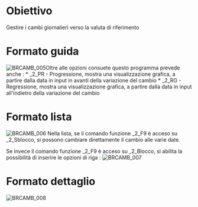 # Obiettivo
Gestire i cambi giornalieri verso la valuta di riferimento

# Formato guida
![BRCAMB_005](http://localhost:3000/immagini/MBDOC_OGG-P_BRCA01/BRCAMB_005.png)Oltre alle opzioni consuete questo programma prevede anche : 
 \* _2_PR - Progressione, mostra una visualizzazione grafica, a partire dalla data in input in avanti della variazione del cambio
 \* _2_RG - Regressione, mostra una visualizzazione grafica, a partire dalla data in input all'indietro della variazione del cambio

# Formato lista
![BRCAMB_006](http://localhost:3000/immagini/MBDOC_OGG-P_BRCA01/BRCAMB_006.png)
Nella lista, se il comando funzione _2_F9 è acceso su _2_Sblocco, si possono cambiare direttamente il cambio alle varie date.

Se invece il comando funzione _2_F9 è acceso su _2_Blocco, si abilita la possibilità di inserire le opzioni di riga : 
![BRCAMB_007](http://localhost:3000/immagini/MBDOC_OGG-P_BRCA01/BRCAMB_007.png)
# Formato dettaglio
![BRCAMB_008](http://localhost:3000/immagini/MBDOC_OGG-P_BRCA01/BRCAMB_008.png)
